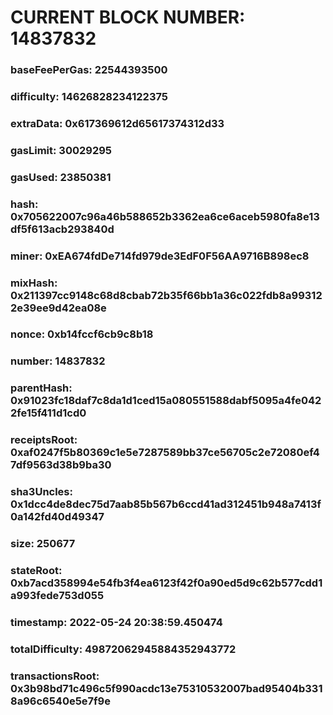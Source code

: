 # CURRENT BLOCK NUMBER: 14837832

### baseFeePerGas: 22544393500
### difficulty: 14626828234122375
### extraData: 0x617369612d65617374312d33
### gasLimit: 30029295
### gasUsed: 23850381
### hash: 0x705622007c96a46b588652b3362ea6ce6aceb5980fa8e13df5f613acb293840d
### miner: 0xEA674fdDe714fd979de3EdF0F56AA9716B898ec8
### mixHash: 0x211397cc9148c68d8cbab72b35f66bb1a36c022fdb8a993122e39ee9d42ea08e
### nonce: 0xb14fccf6cb9c8b18
### number: 14837832
### parentHash: 0x91023fc18daf7c8da1d1ced15a080551588dabf5095a4fe0422fe15f411d1cd0
### receiptsRoot: 0xaf0247f5b80369c1e5e7287589bb37ce56705c2e72080ef47df9563d38b9ba30
### sha3Uncles: 0x1dcc4de8dec75d7aab85b567b6ccd41ad312451b948a7413f0a142fd40d49347
### size: 250677
### stateRoot: 0xb7acd358994e54fb3f4ea6123f42f0a90ed5d9c62b577cdd1a993fede753d055
### timestamp: 2022-05-24 20:38:59.450474
### totalDifficulty: 49872062945884352943772
### transactionsRoot: 0x3b98bd71c496c5f990acdc13e75310532007bad95404b3318a96c6540e5e7f9e
